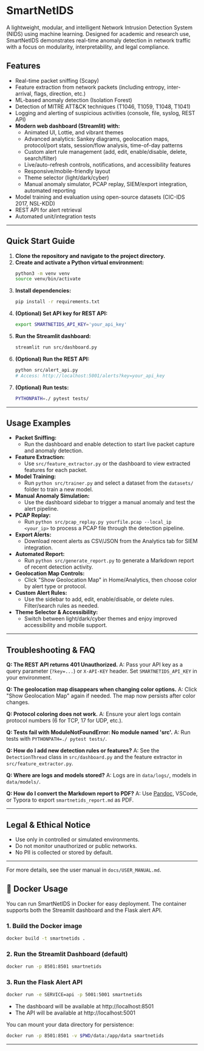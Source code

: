 # SmartNetIDS

A lightweight, modular, and intelligent Network Intrusion Detection System (NIDS) using machine learning. Designed for academic and research use, SmartNetIDS demonstrates real-time anomaly detection in network traffic with a focus on modularity, interpretability, and legal compliance.

## Features
- Real-time packet sniffing (Scapy)
- Feature extraction from network packets (including entropy, inter-arrival, flags, direction, etc.)
- ML-based anomaly detection (Isolation Forest)
- Detection of MITRE ATT&CK techniques (T1046, T1059, T1048, T1041)
- Logging and alerting of suspicious activities (console, file, syslog, REST API)
- **Modern web dashboard (Streamlit) with:**
  - Animated UI, Lottie, and vibrant themes
  - Advanced analytics: Sankey diagrams, geolocation maps, protocol/port stats, session/flow analysis, time-of-day patterns
  - Custom alert rule management (add, edit, enable/disable, delete, search/filter)
  - Live/auto-refresh controls, notifications, and accessibility features
  - Responsive/mobile-friendly layout
  - Theme selector (light/dark/cyber)
  - Manual anomaly simulator, PCAP replay, SIEM/export integration, automated reporting
- Model training and evaluation using open-source datasets (CIC-IDS 2017, NSL-KDD)
- REST API for alert retrieval
- Automated unit/integration tests

---

## Quick Start Guide

1. **Clone the repository and navigate to the project directory.**
2. **Create and activate a Python virtual environment:**
   ```bash
   python3 -m venv venv
   source venv/bin/activate
   ```
3. **Install dependencies:**
   ```bash
   pip install -r requirements.txt
   ```
4. **(Optional) Set API key for REST API:**
   ```bash
   export SMARTNETIDS_API_KEY='your_api_key'
   ```
5. **Run the Streamlit dashboard:**
   ```bash
   streamlit run src/dashboard.py
   ```
6. **(Optional) Run the REST API:**
   ```bash
   python src/alert_api.py
   # Access: http://localhost:5001/alerts?key=your_api_key
   ```
7. **(Optional) Run tests:**
   ```bash
   PYTHONPATH=./ pytest tests/
   ```

---

## Usage Examples

- **Packet Sniffing:**
  - Run the dashboard and enable detection to start live packet capture and anomaly detection.
- **Feature Extraction:**
  - Use `src/feature_extractor.py` or the dashboard to view extracted features for each packet.
- **Model Training:**
  - Run `python src/trainer.py` and select a dataset from the `datasets/` folder to train a new model.
- **Manual Anomaly Simulation:**
  - Use the dashboard sidebar to trigger a manual anomaly and test the alert pipeline.
- **PCAP Replay:**
  - Run `python src/pcap_replay.py yourfile.pcap --local_ip <your_ip>` to process a PCAP file through the detection pipeline.
- **Export Alerts:**
  - Download recent alerts as CSV/JSON from the Analytics tab for SIEM integration.
- **Automated Report:**
  - Run `python src/generate_report.py` to generate a Markdown report of recent detection activity.
- **Geolocation Map Controls:**
  - Click "Show Geolocation Map" in Home/Analytics, then choose color by alert type or protocol.
- **Custom Alert Rules:**
  - Use the sidebar to add, edit, enable/disable, or delete rules. Filter/search rules as needed.
- **Theme Selector & Accessibility:**
  - Switch between light/dark/cyber themes and enjoy improved accessibility and mobile support.

---

## Troubleshooting & FAQ

**Q: The REST API returns 401 Unauthorized.**
A: Pass your API key as a query parameter (`?key=...`) or `X-API-KEY` header. Set `SMARTNETIDS_API_KEY` in your environment.

**Q: The geolocation map disappears when changing color options.**
A: Click "Show Geolocation Map" again if needed. The map now persists after color changes.

**Q: Protocol coloring does not work.**
A: Ensure your alert logs contain protocol numbers (6 for TCP, 17 for UDP, etc.).

**Q: Tests fail with ModuleNotFoundError: No module named 'src'.**
A: Run tests with `PYTHONPATH=./ pytest tests/`.

**Q: How do I add new detection rules or features?**
A: See the `DetectionThread` class in `src/dashboard.py` and the feature extractor in `src/feature_extractor.py`.

**Q: Where are logs and models stored?**
A: Logs are in `data/logs/`, models in `data/models/`.

**Q: How do I convert the Markdown report to PDF?**
A: Use [Pandoc](https://pandoc.org/), VSCode, or Typora to export `smartnetids_report.md` as PDF.

---

## Legal & Ethical Notice
- Use only in controlled or simulated environments.
- Do not monitor unauthorized or public networks.
- No PII is collected or stored by default.

---
For more details, see the user manual in `docs/USER_MANUAL.md`.

## 🚀 Docker Usage

You can run SmartNetIDS in Docker for easy deployment. The container supports both the Streamlit dashboard and the Flask alert API.

### 1. Build the Docker image

```bash
docker build -t smartnetids .
```

### 2. Run the Streamlit Dashboard (default)

```bash
docker run -p 8501:8501 smartnetids
```

### 3. Run the Flask Alert API

```bash
docker run -e SERVICE=api -p 5001:5001 smartnetids
```

- The dashboard will be available at http://localhost:8501
- The API will be available at http://localhost:5001

You can mount your data directory for persistence:

```bash
docker run -p 8501:8501 -v $PWD/data:/app/data smartnetids
```

--- 
